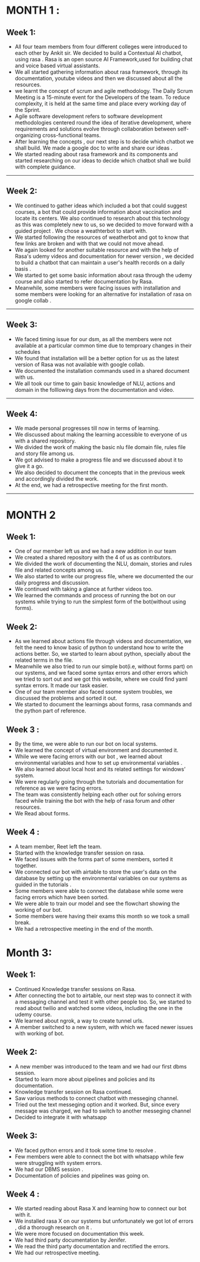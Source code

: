    # MONTH 1 :
   
   ## Week  1:
   
  - All four team members from four different colleges were introduced to each other by Ankit sir. We decided to build a Contextual AI chatbot, using rasa . Rasa is an open source AI Framework,used  for building chat and voice based virtual assistants.
- We all started gathering information about rasa framework, through its documentation, youtube videos  and then we discussed about all the resources.
- we learnt the concept of scrum and agile methodology. The Daily Scrum Meeting is a 15-minute event for the Developers of the  team. To reduce complexity, it is held at the same time and place every working day of the Sprint.
- Agile software development refers to  software development methodologies centered round the idea of iterative development, where requirements and solutions evolve through collaboration between self-organizing cross-functional teams.
 - After learning the concepts , our next step is to decide which chatbot we shall build. We made a google doc to write and share our ideas . 
- We started reading about rasa framework and its components and started researching on our ideas to decide which chatbot shall we build with complete guidance.

-------------------------------------------------------------------------------------------------------------------------------------------------------------------------

   ## Week  2:
   - We continued to gather ideas which included a bot that could suggest courses, a bot that could provide information about vaccination and locate its centers. We also continued to research  about  this technology as this was completely new to us, so we decided to move forward with a guided project . We chose a weathterbot to start with.
   -  We started following  the resources of weatherbot  and got to know that few links are broken and with that we could not move ahead.
   -  We again looked for another suitable resource and with the help of Rasa's udemy videos and documentation for newer version , we decided to build a chatbot that can     maintain a user's health records on a daily basis .
   -  We started to get some basic information about rasa through the udemy course and also started to refer documentation by Rasa.
   -  Meanwhile, some members were facing issues with installation and some members were looking for an alternative for installation of rasa on google collab .


------------------------------------------------
 

## Week 3:

- We faced timing issue for our dsm, as all the members were not available at a particular common time due to temproary changes in their schedules
- We found that installation will be a better option for us as the latest version of Rasa was not available with google collab. 
- We documented the installation commands used in a shared document with us.
- We all took our time to gain basic knowledge of NLU, actions and domain in the folllowing days from the documentation and video.

----------------------------------------------------------------------------------



## Week 4:
- We made personal progresses till now in terms of learning.
- We discussed about making the learning accessible to everyone of us with a shared repository.
- We divided the work of making the basic nlu file domain file, rules file and story file among us.
- We got advised to make a progress file and we discussed about it to give it a go.
- We also decided to document the concepts that in the previous week and accordingly divided the work.
- At the end, we had a retrospective meeting for the first month.

------------------------------------------------------

# MONTH 2

## Week 1: 

- One of our member left us and we had a new addition in our team
- We created a shared repository with the 4 of us as contributors.
- We divided the work of documenting the NLU, domain, stories and rules file and related concepts among us.
- We also started to write our progress file, where we documented the our daily progress and discussion. 
- We continued with taking a glance at further videos too.
- We learned the commands and process of running the bot on our systems while trying to run the simplest form of the bot(without using forms).



## Week 2:  

- As we learned about actions file through videos and documentation, we felt the need to know basic of python to understand 
how to write the actions better. So, we started to learn about python, specially about the related terms in the file.
- Meanwhile we also tried to run our simple bot(i.e, without forms part) on our systems, and we faced some 
syntax errors and other errors which we tried to sort out and we got this website, where we could find yaml syntax errors. It made our task easier.
- One of our team member also faced ssome system troubles, we discussed the problems and sorted it out.
- We started to document the learnings about forms, rasa commands and the python part of reference.

  

## Week 3 :

- By the time, we were able to run our bot on local systems.
- We learned the concept of virtual environment and documented it.
- While we were facing errors with our bot , we learned about environmental variables and how to set up environmental variables .
- We also learned about local host and its related settings for windows’ system.
- We were regularly going through the tutorials and documentation for reference as we were facing errors.
- The team was consistently helping each other out for solving errors faced while training the bot with the help of rasa forum and other resources.
- We Read about forms.


## Week 4 :
-  A team member, Reet left the team.
-  Started with the knowledge transfer session on rasa.
-  We faced issues with the forms part of some members, sorted it together.
-  We connected our bot with airtable to store the user's data on the database by setting up the environmental variables on our systems as guided in the tutorials .
-  Some members were able to connect the database while some were facing errors which have been sorted.
-  We were able to train our model and see the flowchart showing the working of our bot.
-  Some members were having their exams this month so we took a small break.
-  We had a retrospective meeting in the end of the month.






# Month 3: 
## Week 1:  

- Continued Knowledge transfer sessions on Rasa.
- After connecting the bot to airtable, our next step was to connect it with a messaging channel and test it with other people too. So, we started to read about twilio and watched some videos, including the one in the udemy course.
- We learned about ngrok, a way to create tunnel urls.
- A member switched to a new system, with which we faced newer issues with working of bot.


## Week 2:  

- A new member was introduced to the team and we had our first dbms session.
- Started to learn more about pipelines and policies and its documentation.
- Knowledge transfer session on Rasa continued.
- Saw various methods to connect chatbot with messeging channel.
- Tried out the text messeging option and it worked. But, since every message was charged, we had to switch to another messeging channel
- Decided to integrate it with whatsapp

## Week 3:
- We faced python errors and it took some time to resolve .
- Few members were able to connect the bot with whatsapp while few were struggling with system errors.
- We had our DBMS session .
- Documentation of policies and pipelines was going on.

## Week 4 :
- We started reading about Rasa X and learning how to connect our bot with it.
- We installed rasa X on our systems but unfortunately we got lot of errors , did a thorough research on it .
- We were more focused on  documentation this week.
- We had third party documentation by Jenifer.
- We read the third party documentation and rectified the errors.
- We had our retrospective meeting.

